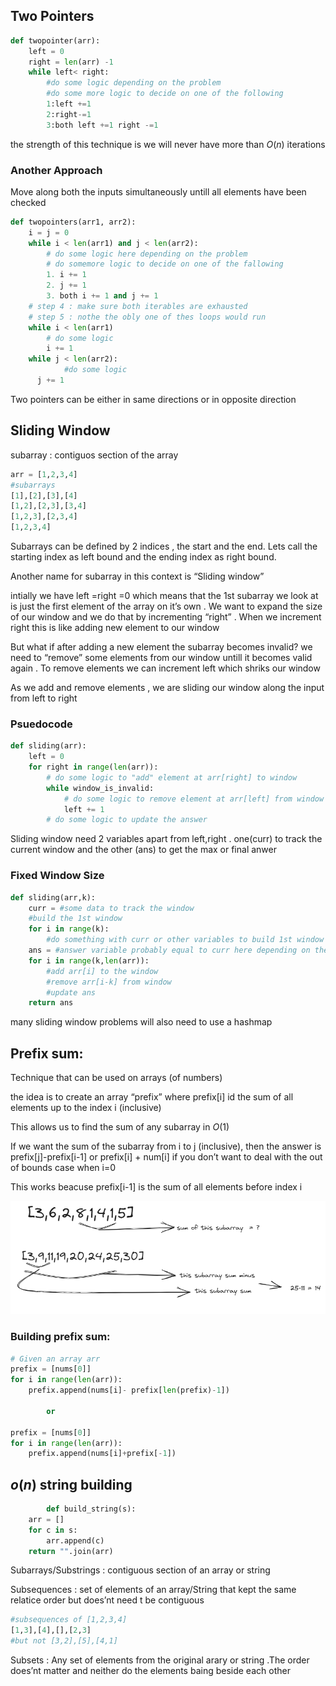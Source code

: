 ## Two Pointers

```python
def twopointer(arr):
    left = 0
    right = len(arr) -1
    while left< right:
        #do some logic depending on the problem
        #do some more logic to decide on one of the following
        1:left +=1
        2:right-=1
        3:both left +=1 right -=1

```

the strength of this technique is we will never have more than $O(n)$ iterations

### Another Approach

Move along both the inputs simultaneously untill all elements have been checked

```python
def twopointers(arr1, arr2):
    i = j = 0
    while i < len(arr1) and j < len(arr2):
        # do some logic here depending on the problem
        # do somemore logic to decide on one of the fallowing
        1. i += 1
        2. j += 1
        3. both i += 1 and j += 1
    # step 4 : make sure both iterables are exhausted
    # step 5 : nothe the obly one of thes loops would run
    while i < len(arr1)
	    # do some logic
	    i += 1
    while j < len(arr2):
			#do some logic
      j += 1
```

Two pointers can be either in same directions or in opposite direction

## Sliding Window

subarray : contiguos section of the array

```python
arr = [1,2,3,4]
#subarrays
[1],[2],[3],[4]
[1,2],[2,3],[3,4]
[1,2,3],[2,3,4]
[1,2,3,4]
```

Subarrays can be defined by 2 indices , the start and the end. Lets call the starting index as left bound and the ending index as right bound.

Another name for subarray in this context is “Sliding window”

intially we have left =right =0 which means that the 1st subarray we look at is just the first element of the array on it’s own . We want to expand the size of our window and we do that by incrementing “right” . When we increment right this is like adding new element to our window

But what if after adding a new element the subarray becomes invalid? we need to “remove” some elements from our window untill it becomes valid again . To remove elements we can increment left which shriks our window

As we add and remove elements , we are sliding our window along the input from left to right

### Psuedocode

```python
def sliding(arr):
    left = 0
    for right in range(len(arr)):
        # do some logic to "add" element at arr[right] to window
        while window_is_invalid:
            # do some logic to remove element at arr[left] from window
            left += 1
        # do some logic to update the answer
```

Sliding window need 2 variables apart from left,right . one(curr) to track the current window and the other (ans) to get the max or final anwer

### Fixed Window Size

```python
def sliding(arr,k):
    curr = #some data to track the window
    #build the 1st window
    for i in range(k):
        #do something with curr or other variables to build 1st window
    ans = #answer variable probably equal to curr here depending on the problem
    for i in range(k,len(arr)):
        #add arr[i] to the window
        #remove arr[i-k] from window
        #update ans
    return ans
```

many sliding window problems will also need to use a hashmap

## Prefix sum:

Technique that can be used on arrays (of numbers)

the idea is to create an array “prefix” where prefix[i] id the sum of all elements up to the index i (inclusive)

This allows us to find the sum of any subarray in $O(1)$

If we want the sum of the subarray from i to j (inclusive), then the answer is prefix[j]-prefix[i-1] or prefix[i] + num[i] if you don’t want to deal with the out of bounds case when i=0

This works beacuse prefix[i-1] is the sum of all elements before index i

![Untitled](./Assets/prefix.png)

### Building prefix sum:

```python
# Given an array arr
prefix = [nums[0]]
for i in range(len(arr)):
    prefix.append(nums[i]- prefix[len(prefix)-1])

        or

prefix = [nums[0]]
for i in range(len(arr)):
    prefix.append(nums[i]+prefix[-1])
```

## $o(n)$ string building

```python
		def build_string(s):
    arr = []
    for c in s:
        arr.append(c)
    return "".join(arr)
```

Subarrays/Substrings : contiguous section of an array or string

Subsequences : set of elements of an array/String that kept the same relatice order but does’nt need t be contiguous

```python
#subsequences of [1,2,3,4]
[1,3],[4],[],[2,3]
#but not [3,2],[5],[4,1]
```

Subsets : Any set of elements from the original arary or string .The order does’nt matter and neither do the elements baing beside each other
